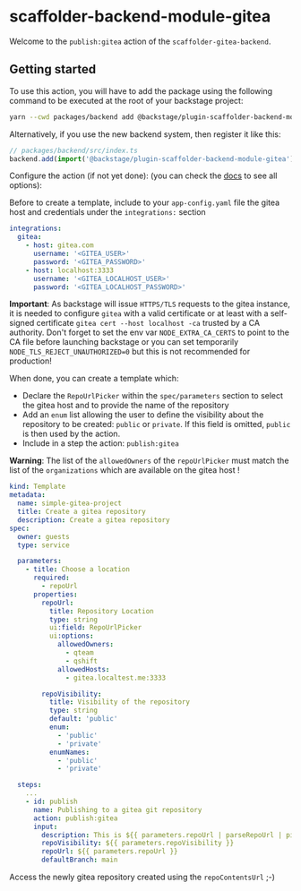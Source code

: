 # scaffolder-backend-module-gitea

Welcome to the `publish:gitea` action of the `scaffolder-gitea-backend`.

## Getting started

To use this action, you will have to add the package using the following command to be executed at the root of your backstage project:

```bash
yarn --cwd packages/backend add @backstage/plugin-scaffolder-backend-module-gitea
```

Alternatively, if you use the new backend system, then register it like this:

```typescript
// packages/backend/src/index.ts
backend.add(import('@backstage/plugin-scaffolder-backend-module-gitea'));
```

Configure the action (if not yet done):
(you can check the [docs](https://backstage.io/docs/features/software-templates/writing-custom-actions#registering-custom-actions) to see all options):

Before to create a template, include to your `app-config.yaml` file the
gitea host and credentials under the `integrations:` section

```yaml
integrations:
  gitea:
    - host: gitea.com
      username: '<GITEA_USER>'
      password: '<GITEA_PASSWORD>'
    - host: localhost:3333
      username: '<GITEA_LOCALHOST_USER>'
      password: '<GITEA_LOCALHOST_PASSWORD>'
```

**Important**: As backstage will issue `HTTPS/TLS` requests to the gitea instance, it is needed to configure `gitea` with a valid certificate or at least with a
self-signed certificate `gitea cert --host localhost -ca` trusted by a CA authority. Don't forget to set the env var `NODE_EXTRA_CA_CERTS` to point to the CA file before launching backstage or you can set temporarily `NODE_TLS_REJECT_UNAUTHORIZED=0` but this is not recommended for production!

When done, you can create a template which:

- Declare the `RepoUrlPicker` within the `spec/parameters` section to select the gitea host and to provide the name of the repository
- Add an `enum` list allowing the user to define the visibility about the repository to be created: `public` or `private`. If this field is omitted, `public` is then used by the action.
- Include in a step the action: `publish:gitea`

**Warning**: The list of the `allowedOwners` of the `repoUrlPicker` must match the list of the `organizations` which are available on the gitea host !

```yaml
kind: Template
metadata:
  name: simple-gitea-project
  title: Create a gitea repository
  description: Create a gitea repository
spec:
  owner: guests
  type: service

  parameters:
    - title: Choose a location
      required:
        - repoUrl
      properties:
        repoUrl:
          title: Repository Location
          type: string
          ui:field: RepoUrlPicker
          ui:options:
            allowedOwners:
              - qteam
              - qshift
            allowedHosts:
              - gitea.localtest.me:3333

        repoVisibility:
          title: Visibility of the repository
          type: string
          default: 'public'
          enum:
            - 'public'
            - 'private'
          enumNames:
            - 'public'
            - 'private'

  steps:
    ...
    - id: publish
      name: Publishing to a gitea git repository
      action: publish:gitea
      input:
        description: This is ${{ parameters.repoUrl | parseRepoUrl | pick('repo') }}
        repoVisibility: ${{ parameters.repoVisibility }}
        repoUrl: ${{ parameters.repoUrl }}
        defaultBranch: main
```

Access the newly gitea repository created using the `repoContentsUrl` ;-)
